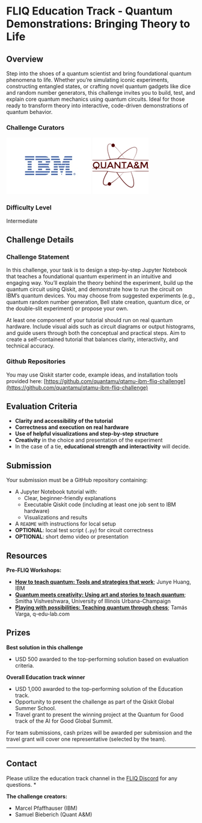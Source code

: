 # FLIQ Education Track - Quantum Demonstrations: Bringing Theory to Life

## Overview

Step into the shoes of a quantum scientist and bring foundational quantum phenomena to life. Whether you’re simulating iconic experiments, constructing entangled states, or crafting novel quantum gadgets like dice and random number generators, this challenge invites you to build, test, and explain core quantum mechanics using quantum circuits. Ideal for those ready to transform theory into interactive, code-driven demonstrations of quantum behavior.

### Challenge Curators

![fig](fig1.jpg) ![fig](fig2.png)

### Difficulty Level

Intermediate

## Challenge Details

### Challenge Statement

In this challenge, your task is to design a step-by-step Jupyter Notebook that teaches a foundational quantum experiment in an intuitive and engaging way. You’ll explain the theory behind the experiment, build up the quantum circuit using Qiskit, and demonstrate how to run the circuit on IBM’s quantum devices. You may choose from suggested experiments (e.g., quantum random number generation, Bell state creation, quantum dice, or the double-slit experiment) or propose your own.

At least one component of your tutorial should run on real quantum hardware. Include visual aids such as circuit diagrams or output histograms, and guide users through both the conceptual and practical steps. Aim to create a self-contained tutorial that balances clarity, interactivity, and technical accuracy.

### Github Repositories

You may use Qiskit starter code, example ideas, and installation tools provided here:
[https://github.com/quantamu/qtamu-ibm-fliq-challenge](https://github.com/quantamu/qtamu-ibm-fliq-challenge)

## Evaluation Criteria

* **Clarity and accessibility of the tutorial**
* **Correctness and execution on real hardware**
* **Use of helpful visualizations and step-by-step structure**
* **Creativity** in the choice and presentation of the experiment
* In the case of a tie, **educational strength and interactivity** will decide.

## Submission

Your submission must be a GitHub repository containing:

* A Jupyter Notebook tutorial with:
    * Clear, beginner-friendly explanations
    * Executable Qiskit code (including at least one job sent to IBM hardware)
    * Visualizations and results
* A `README` with instructions for local setup
* **OPTIONAL**: local test script (`.py`) for circuit correctness
* **OPTIONAL**: short demo video or presentation

## Resources

**Pre-FLIQ Workshops:**
* [**How to teach quantum: Tools and strategies that work**](https://www.youtube.com/live/vzH1RohGS4I); Junye Huang, IBM
* [**Quantum meets creativity: Using art and stories to teach quantum**](https://www.youtube.com/live/RuQWWCcIb_0); Smitha Vishveshwara, University of Illinois Urbana-Champaign
* [**Playing with possibilities: Teaching quantum through chess**](https://www.youtube.com/live/dMxnHwS23DA); Tamás Varga, q-edu-lab.com

## Prizes

**Best solution in this challenge**
* USD 500 awarded to the top-performing solution based on evaluation criteria.

**Overall Education track winner**
* USD 1,000 awarded to the top-performing solution of the Education track.
* Opportunity to present the challenge as part of the Qiskit Global Summer School.
* Travel grant to present the winning project at the Quantum for Good track of the AI for Good Global Summit.

For team submissions, cash prizes will be awarded per submission and the travel grant will cover one representative (selected by the team).

---

## Contact

Please utilize the education track channel in the [FLIQ Discord](https://discord.gg/7xNepHFwXWk) for any questions. *

**The challenge creators:**
* Marcel Pfaffhauser (IBM)
* Samuel Bieberich (Quant A&M)
